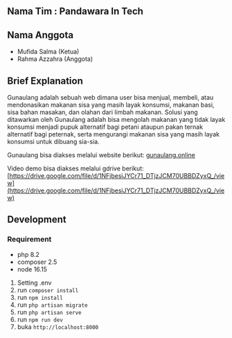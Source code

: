 ## Nama Tim : Pandawara In Tech

## Nama Anggota

- Mufida Salma (Ketua)
- Rahma Azzahra (Anggota)

## Brief Explanation

Gunaulang adalah sebuah web dimana user bisa menjual, membeli, atau mendonasikan makanan sisa yang masih layak konsumsi, makanan basi, sisa bahan masakan, dan olahan dari limbah makanan. Solusi yang ditawarkan oleh Gunaulang adalah bisa mengolah makanan yang tidak layak konsumsi menjadi pupuk alternatif bagi petani ataupun pakan ternak alternatif bagi peternak, serta mengurangi makanan sisa yang masih layak konsumsi untuk dibuang sia-sia.

Gunaulang bisa diakses melalui website berikut:
[gunaulang.online](https://gunaulang.online)

Video demo bisa diakses melalui gdrive berikut:
[https://drive.google.com/file/d/1NFjbesiJYCr71_DTjzJCM70UBBDZyxQ_/view](https://drive.google.com/file/d/1NFjbesiJYCr71_DTjzJCM70UBBDZyxQ_/view)

## Development

### Requirement
- php 8.2
- composer 2.5
- node 16.15

1. Setting .env
2. run `composer install`
3. run `npm install`
4. run `php artisan migrate`
5. run `php artisan serve`
6. run `npm run dev`
7. buka `http://localhost:8000`